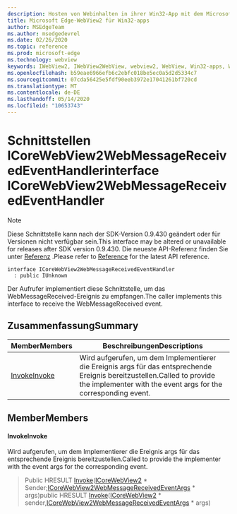 ```yaml
---
description: Hosten von Webinhalten in ihrer Win32-App mit dem Microsoft Edge WebView2-Steuerelement
title: Microsoft Edge-WebView2 für Win32-apps
author: MSEdgeTeam
ms.author: msedgedevrel
ms.date: 02/26/2020
ms.topic: reference
ms.prod: microsoft-edge
ms.technology: webview
keywords: IWebView2, IWebView2WebView, webview2, WebView, Win32-apps, Win32, Edge, ICoreWebView2, ICoreWebView2Host, Browser-Steuerelement, Edge-HTML
ms.openlocfilehash: b59eae6966efb6c2ebfc018be5ec0a5d2d5334c7
ms.sourcegitcommit: 07cda56425e5fdf90eeb3972e17041261bf720cd
ms.translationtype: MT
ms.contentlocale: de-DE
ms.lasthandoff: 05/14/2020
ms.locfileid: "10653743"
---
```

# <span data-ttu-id="3260c-104">Schnittstellen ICoreWebView2WebMessageReceivedEventHandler</span><span class="sxs-lookup"><span data-stu-id="3260c-104">interface ICoreWebView2WebMessageReceivedEventHandler</span></span> 

> [!NOTE]
> <span data-ttu-id="3260c-105">Diese Schnittstelle kann nach der SDK-Version 0.9.430 geändert oder für Versionen nicht verfügbar sein.</span><span class="sxs-lookup"><span data-stu-id="3260c-105">This interface may be altered or unavailable for releases after SDK version 0.9.430.</span></span> <span data-ttu-id="3260c-106">Die neueste API-Referenz finden Sie unter [Referenz](../../../webview2-api-reference.md) .</span><span class="sxs-lookup"><span data-stu-id="3260c-106">Please refer to [Reference](../../../webview2-api-reference.md) for the latest API reference.</span></span>

```
interface ICoreWebView2WebMessageReceivedEventHandler
  : public IUnknown
```

<span data-ttu-id="3260c-107">Der Aufrufer implementiert diese Schnittstelle, um das WebMessageReceived-Ereignis zu empfangen.</span><span class="sxs-lookup"><span data-stu-id="3260c-107">The caller implements this interface to receive the WebMessageReceived event.</span></span>

## <span data-ttu-id="3260c-108">Zusammenfassung</span><span class="sxs-lookup"><span data-stu-id="3260c-108">Summary</span></span>

 <span data-ttu-id="3260c-109">Member</span><span class="sxs-lookup"><span data-stu-id="3260c-109">Members</span></span>                        | <span data-ttu-id="3260c-110">Beschreibungen</span><span class="sxs-lookup"><span data-stu-id="3260c-110">Descriptions</span></span>
--------------------------------|---------------------------------------------
[<span data-ttu-id="3260c-111">Invoke</span><span class="sxs-lookup"><span data-stu-id="3260c-111">Invoke</span></span>](#invoke) | <span data-ttu-id="3260c-112">Wird aufgerufen, um dem Implementierer die Ereignis args für das entsprechende Ereignis bereitzustellen.</span><span class="sxs-lookup"><span data-stu-id="3260c-112">Called to provide the implementer with the event args for the corresponding event.</span></span>

## <span data-ttu-id="3260c-113">Member</span><span class="sxs-lookup"><span data-stu-id="3260c-113">Members</span></span>

#### <span data-ttu-id="3260c-114">Invoke</span><span class="sxs-lookup"><span data-stu-id="3260c-114">Invoke</span></span> 

<span data-ttu-id="3260c-115">Wird aufgerufen, um dem Implementierer die Ereignis args für das entsprechende Ereignis bereitzustellen.</span><span class="sxs-lookup"><span data-stu-id="3260c-115">Called to provide the implementer with the event args for the corresponding event.</span></span>

> <span data-ttu-id="3260c-116">Public HRESULT [Invoke](#invoke)([ICoreWebView2](ICoreWebView2.md) \* Sender;[ICoreWebView2WebMessageReceivedEventArgs](ICoreWebView2WebMessageReceivedEventArgs.md) \* args)</span><span class="sxs-lookup"><span data-stu-id="3260c-116">public HRESULT [Invoke](#invoke)([ICoreWebView2](ICoreWebView2.md) \* sender,[ICoreWebView2WebMessageReceivedEventArgs](ICoreWebView2WebMessageReceivedEventArgs.md) \* args)</span></span>


